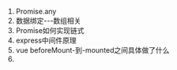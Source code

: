 1. Promise.any
2. 数据绑定---数组相关
3. Promise如何实现链式
4. express中间件原理
5. vue beforeMount-到-mounted之间具体做了什么
6. 